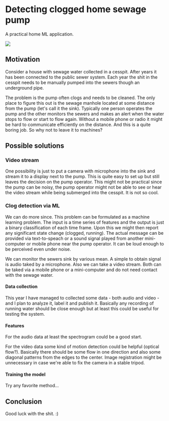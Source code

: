 # Detecting clogged home sewage pump

A practical home ML application.

![](http://inspectapedia.com/septic/SepticTankPumpout38DF.jpg)

## Motivation

Consider a house with sewage water collected in a cesspit. After years it has been connected to the public sewer system. Each year the shit in the cesspit needs to be manually pumped into the sewers though an underground pipe.

The problem is the pump often clogs and needs to be cleaned. The only place to figure this out is the sewage manhole located at some distance from the pump (let's call it the sink). Typically one person operates the pump and the other monitors the sewers and makes an alert when the water stops to flow or start to flow again. Without a mobile phone or radio it might be hard to communicate efficiently on the distance. And this is a quite boring job. So why not to leave it to machines?

## Possible solutions

### Video stream

One possibility is just to put a camera with microphone into the sink and stream it to a display next to the pump. This is quite easy to set up but still leaves the decision on the pump operator. This might not be practical since the pump can be noisy, the pump operator might not be able to see or hear the video stream while being submerged into the cesspit. It is not so cool.

### Clog detection via ML

We can do more since. This problem can be formulated as a machine learning problem. The input is a time series of features and the output is just a binary classification of each time frame. Upon this we might then report any significant state change (clogged, running). The actual message can be provided via text-to-speach or a sound signal played from another mini-computer or mobile phone near the pump operator. It can be loud enough to be perceived even under noise.

We can monitor the sewers sink by various mean. A simple to obtain signal is audio taked by a microphone. Also we can take a video stream. Both can be taked via a mobile phone or a mini-computer and do not need contact with the sewage water.

#### Data collection

This year I have managed to collected some data - both audio and video - and I plan to analyze it, label it and publish it. Basically any recording of running water should be close enough but at least this could be useful for testing the system.

#### Features

For the audio data at least the spectrogram could be a good start.

For the video data some kind of motion detection could be helpful (optical flow?). Basically there should be some flow in one direction and also some diagonal patterns from the edges to the center. Image registration might be unnecessary in case we're able to fix the camera in a stable tripod.

#### Training the model

Try any favorite method...

## Conclusion

Good luck with the shit. :)
